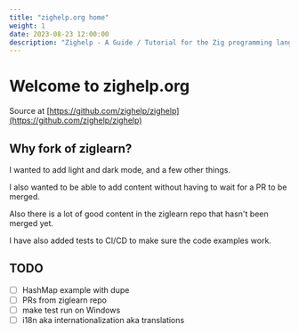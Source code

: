```yaml
---
title: "zighelp.org home"
weight: 1
date: 2023-08-23 12:00:00
description: "Zighelp - A Guide / Tutorial for the Zig programming language. Install and get started with ziglang here."
---
```


# Welcome to zighelp.org

Source at [https://github.com/zighelp/zighelp](https://github.com/zighelp/zighelp)

## Why fork of ziglearn?

I wanted to add light and dark mode, and a few other things.

I also wanted to be able to add content without having to wait for a PR to be merged.

Also there is a lot of good content in the ziglearn repo that hasn't been merged yet.

I have also added tests to CI/CD to make sure the code examples work.

## TODO

- [ ] HashMap example with dupe
- [ ] PRs from ziglearn repo
- [ ] make test run on Windows
- [ ] i18n aka internationalization aka translations
